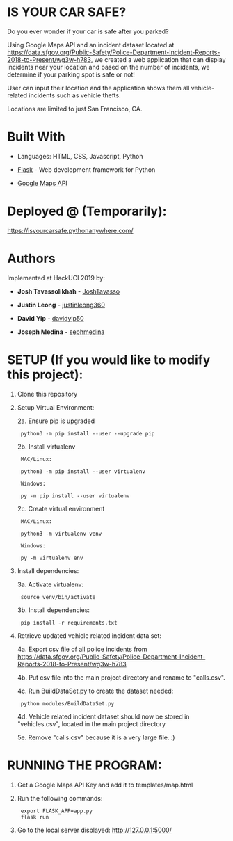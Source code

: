 # IS YOUR CAR SAFE?

Do you ever wonder if your car is safe after you parked?

Using Google Maps API and an incident dataset located at https://data.sfgov.org/Public-Safety/Police-Department-Incident-Reports-2018-to-Present/wg3w-h783, we created a web application that can display incidents near your location and based on the number of incidents, we determine if your parking spot is safe or not!

User can input their location and the application shows them all vehicle-related incidents
such as vehicle thefts. 

Locations are limited to just San Francisco, CA. 

# Built With

* Languages: HTML, CSS, Javascript, Python

* [Flask](http://flask.pocoo.org/) - Web development framework for Python

* [Google Maps API](https://developers.google.com/maps/documentation/)

# Deployed @ (Temporarily):

https://isyourcarsafe.pythonanywhere.com/

# Authors

Implemented at HackUCI 2019 by:

* **Josh Tavassolikhah** - [JoshTavasso](https://github.com/JoshTavasso)

* **Justin Leong** - [justinleong360](https://github.com/justinleong360)

* **David Yip** - [davidyip50](https://github.com/davidyip50)

* **Joseph Medina** - [sephmedina](https://github.com/sephmedina)

# SETUP (If you would like to modify this project):

1. Clone this repository

2. Setup Virtual Environment:
    
    2a. Ensure pip is upgraded

        python3 -m pip install --user --upgrade pip
   
    2b. Install virtualenv

        MAC/Linux:
        
        python3 -m pip install --user virtualenv

        Windows:

        py -m pip install --user virtualenv
    
    2c. Create virtual environment

        MAC/Linux:

        python3 -m virtualenv venv

        Windows:

        py -m virtualenv env

3. Install dependencies:
    
    3a. Activate virtualenv: 
    
        source venv/bin/activate
    
    3b. Install dependencies:
        
        pip install -r requirements.txt

4. Retrieve updated vehicle related incident data set:
    
    4a. Export csv file of all police incidents from https://data.sfgov.org/Public-Safety/Police-Department-Incident-Reports-2018-to-Present/wg3w-h783
    
    4b. Put csv file into the main project directory and rename to "calls.csv".
    
    4c. Run BuildDataSet.py to create the dataset needed:
        
        python modules/BuildDataSet.py
    
    4d. Vehicle related incident dataset should now be stored in "vehicles.csv", located in the main project directory
    
    5e. Remove "calls.csv" because it is a very large file. :)

# RUNNING THE PROGRAM:

1. Get a Google Maps API Key and add it to templates/map.html

2. Run the following commands:
    
        export FLASK_APP=app.py
        flask run

3. Go to the local server displayed: http://127.0.0.1:5000/



